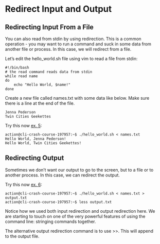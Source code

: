 # Redirect Input and Output

## Redirecting Input From a File

You can also read from stdin by using redirection. This is a common operation - you may want to run a command and suck in some data from another file or process. In this case, we will redirect from a file.

Let’s edit the hello_world.sh file using vim to read a file from stdin:
```
#!/bin/bash
# the read command reads data from stdin
while read name
do
    echo "Hello World, $name!"
done
```

Create a new file called names.txt with some data like below. Make sure there is a line at the end of the file.
```
Jenna Pederson
Twin Cities Geekettes
```

Try this now [ex. 5](example5):
```
action@cli-crash-course-197957:~$ ./hello_world.sh < names.txt
Hello World, Jenna Pederson!
Hello World, Twin Cities Geekettes!
```

## Redirecting Output

Sometimes we don’t want our output to go to the screen, but to a file or to another process. In this case, we can redirect the output.

Try this now [ex. 6](example6):
```
action@cli-crash-course-197957:~$ ./hello_world.sh < names.txt > output.txt
action@cli-crash-course-197957:~$ less output.txt
```

Notice how we used both input redirection and output redirection here. We are starting to touch on one of the very powerful features of using the command line: stringing commands together.

The alternative output redirection command is to use >>. This will append to the output file.

